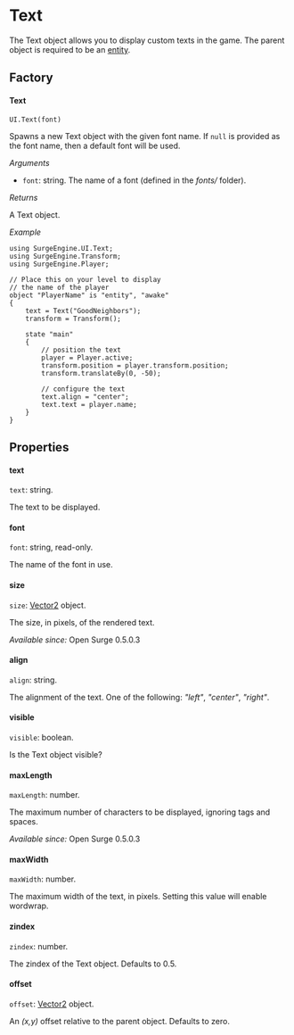 Text
====

The Text object allows you to display custom texts in the game. The parent object is required to be an [entity](/engine/entity).

Factory
-------

#### Text

`UI.Text(font)`

Spawns a new Text object with the given font name. If `null` is provided as the font name, then a default font will be used.

*Arguments*

* `font`: string. The name of a font (defined in the *fonts/* folder).

*Returns*

A Text object.

*Example*
```
using SurgeEngine.UI.Text;
using SurgeEngine.Transform;
using SurgeEngine.Player;

// Place this on your level to display
// the name of the player
object "PlayerName" is "entity", "awake"
{
    text = Text("GoodNeighbors");
    transform = Transform();

    state "main"
    {
        // position the text
        player = Player.active;
        transform.position = player.transform.position;
        transform.translateBy(0, -50);

        // configure the text
        text.align = "center";
        text.text = player.name;
    }
}
```

Properties
----------

#### text

`text`: string.

The text to be displayed.

#### font

`font`: string, read-only.

The name of the font in use.

#### size

`size`: [Vector2](/engine/vector2) object.

The size, in pixels, of the rendered text.

*Available since:* Open Surge 0.5.0.3

#### align

`align`: string.

The alignment of the text. One of the following: *"left"*, *"center"*, *"right"*.

#### visible

`visible`: boolean.

Is the Text object visible?

#### maxLength

`maxLength`: number.

The maximum number of characters to be displayed, ignoring *<color>* tags and spaces.

*Available since:* Open Surge 0.5.0.3

#### maxWidth

`maxWidth`: number.

The maximum width of the text, in pixels. Setting this value will enable wordwrap.

#### zindex

`zindex`: number.

The zindex of the Text object. Defaults to 0.5.

#### offset

`offset`: [Vector2](/engine/vector2) object.

An *(x,y)* offset relative to the parent object. Defaults to zero.
